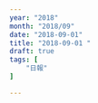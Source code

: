 ```yaml
---
year: "2018"
month: "2018/09"
date: "2018-09-01"
title: "2018-09-01 "
draft: true
tags: [
    "日報"
]

---
```


